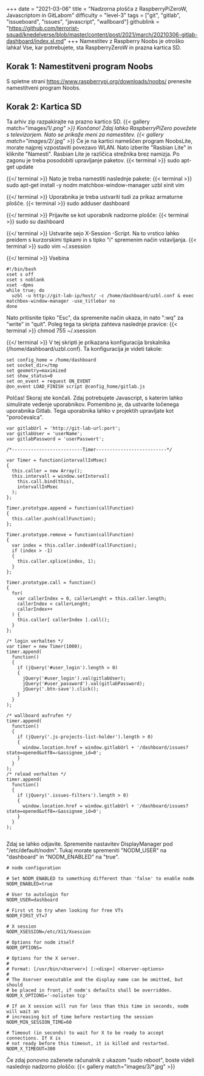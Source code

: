 +++
date = "2021-03-06"
title = "Nadzorna plošča z RaspberryPiZeroW, Javascriptom in GitLabom"
difficulty = "level-3"
tags = ["git", "gitlab", "issueboard", "issues", "javascript", "wallboard"]
githublink = "https://github.com/terrorist-squad/knedelverse/blob/master/content/post/2021/march/20210306-gitlab-dashboard/index.sl.md"
+++
Namestitev z Raspberry Noobs je otroško lahka! Vse, kar potrebujete, sta RaspberryZeroW in prazna kartica SD.
## Korak 1: Namestitveni program Noobs
S spletne strani https://www.raspberrypi.org/downloads/noobs/ prenesite namestitveni program Noobs.
## Korak 2: Kartica SD
Ta arhiv zip razpakirajte na prazno kartico SD.
{{< gallery match="images/1/*.png" >}}
Končano! Zdaj lahko RaspberryPiZero povežete s televizorjem. Nato se prikaže meni za namestitev.
{{< gallery match="images/2/*.jpg" >}}
Če je na kartici nameščen program NoobsLite, morate najprej vzpostaviti povezavo WLAN. Nato izberite "Rasbian Lite" in kliknite "Namesti". Rasbian Lite je različica strežnika brez namizja. Po zagonu je treba posodobiti upravljanje paketov.
{{< terminal >}}
sudo apt-get update

{{</ terminal >}}
Nato je treba namestiti naslednje pakete:
{{< terminal >}}
sudo apt-get install -y nodm matchbox-window-manager uzbl xinit vim

{{</ terminal >}}
Uporabnika je treba ustvariti tudi za prikaz armaturne plošče.
{{< terminal >}}
sudo adduser dashboard

{{</ terminal >}}
Prijavite se kot uporabnik nadzorne plošče:
{{< terminal >}}
sudo su dashboard

{{</ terminal >}}
Ustvarite sejo X-Session -Script. Na to vrstico lahko preidem s kurzorskimi tipkami in s tipko "i" spremenim način vstavljanja.
{{< terminal >}}
sudo vim ~/.xsession

{{</ terminal >}}
Vsebina
```
#!/bin/bash 
xset s off 
xset s noblank 
xset -dpms 
while true; do 
  uzbl -u http://git-lab-ip/host/ -c /home/dashboard/uzbl.conf & exec matchbox-window-manager -use_titlebar no
done

```
Nato pritisnite tipko "Esc", da spremenite način ukaza, in nato ":wq" za "write" in "quit". Poleg tega ta skripta zahteva naslednje pravice:
{{< terminal >}}
chmod 755 ~/.xsession

{{</ terminal >}}
V tej skripti je prikazana konfiguracija brskalnika (/home/dashboard/uzbl.conf). Ta konfiguracija je videti takole:
```
set config_home = /home/dashboard 
set socket_dir=/tmp 
set geometry=maximized 
set show_status=0 
set on_event = request ON_EVENT 
@on_event LOAD_FINISH script @config_home/gitlab.js

```
Polčas! Skoraj ste končali. Zdaj potrebujete Javascript, s katerim lahko simulirate vedenje uporabnikov. Pomembno je, da ustvarite ločenega uporabnika Gitlab. Tega uporabnika lahko v projektih upravljate kot "poročevalca".
```
var gitlabUrl = 'http://git-lab-url:port';
var gitlabUser = 'userName';
var gitlabPassword = 'userPasswort';

/*--------------------------Timer--------------------------*/

var Timer = function(intervallInMsec)
{
  this.caller = new Array();
  this.intervall = window.setInterval(
    this.call.bind(this),
    intervallInMsec
  );
};

Timer.prototype.append = function(callFunction)
{
  this.caller.push(callFunction);
};

Timer.prototype.remove = function(callFunction)
{
  var index = this.caller.indexOf(callFunction);
  if (index > -1) 
  {
    this.caller.splice(index, 1);
  }
};

Timer.prototype.call = function()
{
  for(
    var callerIndex = 0, callerLenght = this.caller.length;
    callerIndex < callerLenght;
    callerIndex++
  ) {
    this.caller[ callerIndex ].call();
  }
};

/* login verhalten */
var timer = new Timer(1000);
timer.append(
  function()
  {
    if (jQuery('#user_login').length > 0)
    {
      jQuery('#user_login').val(gitlabUser);
      jQuery('#user_password').val(gitlabPassword);
      jQuery('.btn-save').click();
    }
  }
);

/* wallboard aufrufen */
timer.append(
  function()
  {
    if (jQuery('.js-projects-list-holder').length > 0)
    {
      window.location.href = window.gitlabUrl + '/dashboard/issues?state=opened&utf8=✓&assignee_id=0';
    }
  }
);
/* reload verhalten */
timer.append(
  function()
  {
    if (jQuery('.issues-filters').length > 0)
    {
      window.location.href = window.gitlabUrl + '/dashboard/issues?state=opened&utf8=✓&assignee_id=0';
    }
  }
);


```
Zdaj se lahko odjavite. Spremenite nastavitev DisplayManager pod "/etc/default/nodm". Tukaj morate spremeniti "NODM_USER" na "dashboard" in "NODM_ENABLED" na "true".
```
# nodm configuration

# Set NODM_ENABLED to something different than 'false' to enable nodm
NODM_ENABLED=true

# User to autologin for
NODM_USER=dashboard

# First vt to try when looking for free VTs
NODM_FIRST_VT=7

# X session
NODM_XSESSION=/etc/X11/Xsession

# Options for nodm itself
NODM_OPTIONS=

# Options for the X server.
#
# Format: [/usr/bin/<Xserver>] [:<disp>] <Xserver-options>
#
# The Xserver executable and the display name can be omitted, but should
# be placed in front, if nodm's defaults shall be overridden.
NODM_X_OPTIONS='-nolisten tcp'

# If an X session will run for less than this time in seconds, nodm will wait an
# increasing bit of time before restarting the session
NODM_MIN_SESSION_TIME=60

# Timeout (in seconds) to wait for X to be ready to accept connections. If X is
# not ready before this timeout, it is killed and restarted.
NODM_X_TIMEOUT=300

```
Če zdaj ponovno zaženete računalnik z ukazom "sudo reboot", boste videli naslednjo nadzorno ploščo:
{{< gallery match="images/3/*.jpg" >}}
